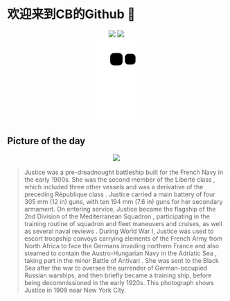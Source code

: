 
# 欢迎来到CB的Github 👋

<div align="center">
  <img height="137px" src="https://github-readme-stats.vercel.app/api?username=SuperCB&show_icons=true&theme=radical" />
  <img height="137px" src="https://github-readme-stats.vercel.app/api/top-langs/?username=SuperCB&hide_title=true&hide_border=true&layout=compact&langs_count=6&text_color=000&icon_color=fff" />
</div>


<div align="center">
    <img src="./contribution-snake/github-contribution-grid-snake.svg" />
</div>



## Picture of the day
<div align="center">
  <img width=400px src="https://upload.wikimedia.org/wikipedia/commons/thumb/d/dc/French_Battleship_Justice_by_the_Detroit_Publishing_Co%2C_1909.jpg/750px-French_Battleship_Justice_by_the_Detroit_Publishing_Co%2C_1909.jpg" />
</div>

>Justice  was a  pre-dreadnought battleship  built for the  French Navy  in the early 1900s. She was the second member of the  Liberté  class , which included three other vessels and was a derivative of the preceding  République  class .  Justice  carried a  main battery  of four 305 mm (12 in) guns, with ten 194 mm (7.6 in) guns for her secondary armament. On entering service,  Justice  became the  flagship  of the 2nd Division of the  Mediterranean Squadron , participating in the training routine of squadron and fleet maneuvers and cruises, as well as several  naval reviews . During World War I,  Justice  was used to escort  troopship  convoys carrying elements of the French Army from North Africa to face the Germans invading northern France and also steamed to contain the  Austro-Hungarian Navy  in the  Adriatic Sea , taking part in the minor  Battle of Antivari . She was sent to the  Black Sea  after the war to oversee the surrender of German-occupied Russian warships, and then briefly became a training ship, before being decommissioned in the early 1920s. This photograph shows  Justice  in 1909 near New York City.


